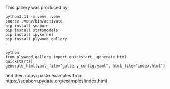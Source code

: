 This gallery was produced by:

```
python3.11 -m venv .venv
source .venv/bin/activate
pip install seaborn
pip install statsmodels
pip install ipykernel
pip install plywood_gallery


python
from plywood_gallery import quickstart, generate_html
quickstart()
generate_html(yaml_file="gallery_config.yaml", html_file="index.html")
```
and then copy+paste examples from https://seaborn.pydata.org/examples/index.html